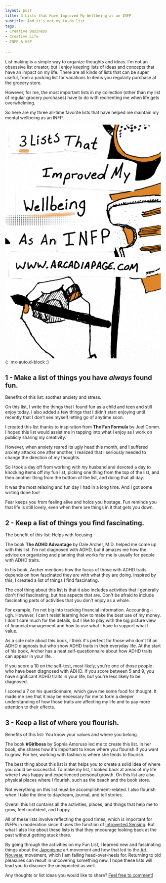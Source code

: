 ```yaml
---
layout: post
title: 3 Lists that Have Improved My Wellbeing as an INFP
subtitle: And it's not my to-do list
tags:
- Creative Business
- Creative Life
- INFP & HSP

---
```

List making is a simple way to organize thoughts and ideas. I'm not an obsessive list creator, but I enjoy keeping lists of ideas and concepts that have an impact on my life. There are all kinds of lists that can be super useful, from a packing list for vacations to items you regularly purchase at the grocery store.

However, for me, the most important lists in my collection (other than my list of regular grocery purchases) have to do with reorienting me when life gets overwhelming.

So here are my three all-time favorite lists that have helped me maintain my mental wellbeing as an INFP.

![](/uploads/3-lists-pin.png){: .mx-auto.d-block :}

## 1 - Make a list of things you have _always_ found fun.

Benefits of this list: soothes anxiety and stress.

On this list, I write the things that I found fun as a child and teen and still enjoy today. I also added a few things that I didn't start enjoying until recently that I don't see myself letting go of anytime soon.

I created this list thanks to inspiration from **The Fun Formula** by Joel Comm.  I hoped this list would assist me in tapping into what I enjoy as I work on publicly sharing my creativity.

However, when anxiety reared its ugly head this month, and I suffered anxiety attacks one after another, I realized that I seriously needed to change the direction of my thoughts.

So I took a day off from working with my husband and devoted a day to knocking items off my fun list, picking one thing from the top of the list, and then another thing from the bottom of the list, and doing that all day.

It was the most relaxing and fun day I had in a long time. And I got some writing done too!

Fear keeps you from feeling alive and holds you hostage. Fun reminds you that life is still lovely, even when there are things in it that gets you down.

## 2 - Keep a list of things you find fascinating.

The benefit of this list: Helps with focusing

The book **The ADHD Advantage** by Dale Archer, M.D. helped me come up with this list. I'm not diagnosed with ADHD, but it amazes me how the advice on organizing and planning that works for me is usually for people with ADHD traits.

In his book, Archer mentions how the focus of those with ADHD traits depends on how fascinated they are with what they are doing. Inspired by this, I created a list of things I find fascinating.

The cool thing about this list is that it also includes activities that I generally don't find fascinating, but has aspects that are. Don't be afraid to include fascinating parts of activities that you don't enjoy as a whole.

For example, I'm not big into tracking financial information. Accounting--ugh. However, I can't resist learning how to make the best use of my money. I don't care much for the details, but I like to play with the big picture view of financial management and how to use what I have to support what I value.

As a side note about this book, I think it's perfect for those who don't fit an ADHD diagnosis but who show ADHD traits in their everyday life. At the start of his book, Archer has a neat self-questionnaire about how ADHD traits can appear in your life.

If you score a 10 on the self-test, most likely, you're one of those people who have been diagnosed with ADHD. If you score between 5 and 9, you have significant ADHD traits in your life, but you're less likely to be diagnosed.

I scored a 7 on his questionnaire, which gave me some food for thought. It made me see that it may be necessary for me to form a deeper understanding of how those traits are affecting my life and to pay more attention to their effects.

## 3 - Keep a list of where you flourish.

Benefits of this list: You know your values and where you belong.

The book **#Girlboss** by Sophia Amoruso led me to create this list. In her book, she shares how it's important to know where you flourish if you want to grow. For her, working with fashion is where she tends to flourish.

The best thing about this list is that helps you to create a solid idea of where you could be successful. To make my list, I looked back at areas of my life where I was happy and experienced personal growth. On this list are also physical places where I flourish, such as the beach and the book store.

Not everything on this list must be accomplishment-related. I also flourish when I take the time to daydream, journal, and tell stories.

Overall this list contains all the activities, places, and things that help me to grow, feel confident, and happy.

All of these lists involve reflecting the good times, which is important for INFPs in moderation since it uses the function of [Introverted Sensing](https://infpinsights.wordpress.com/2017/04/16/introverted-sensing-si-in-infps/). But what I also like about these lists is that they encourage looking back at the past without getting stuck there.

By going through the activities on my Fun List, I learned new and fascinating things about the [Japonisme](https://en.wikipedia.org/wiki/Japonisme) art movement and how that led to the [Art Nouveau](https://en.wikipedia.org/wiki/Art_Nouveau) movement, which I am falling head-over-heels for.  Returning to old pleasures can result in uncovering something new. I hope these lists will lead you to discover the unexpected as well.

Any thoughts or list ideas you would like to share? [Feel free to comment!](https://www.buymeacoffee.com/arcadiapage/3-lists-have-improved-wellbeing-infp)